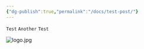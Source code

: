 ```yaml
---
{"dg-publish":true,"permalink":"/docs/test-post/"}
---
```



`Test` 
`Another`
`Test`

![logo.jpg](/img/user/logo.jpg)